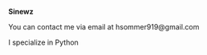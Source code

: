 <b>Sinewz</b>
<p>You can contact me via email at hsommer919@gmail.com</p>
I specialize in Python

<!---
Sinewz/Sinewz is a ✨ special ✨ repository because its `README.md` (this file) appears on your GitHub profile.
You can click the Preview link to take a look at your changes.
--->
